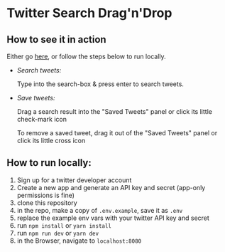 # Twitter Search Drag'n'Drop

## How to see it in action

Either go [here](https://tweet-saver.netlify.app/), or follow the steps below to run locally.

- *Search tweets:*

  Type into the search-box & press enter to search tweets.

- *Save tweets:*

  Drag a search result into the "Saved Tweets" panel or click its little check-mark icon

  To remove a saved tweet, drag it out of the "Saved Tweets" panel or click its little cross icon


## How to run locally:

1. Sign up for a twitter developer account
2. Create a new app and generate an API key and secret (app-only permissions is fine)
3. clone this repository
4. in the repo, make a copy of `.env.example`, save it as `.env`
5. replace the example env vars with your twitter API key and secret
5. run `npm install` or `yarn install`
6. run `npm run dev` or `yarn dev`
7. in the Browser, navigate to `localhost:8080`
